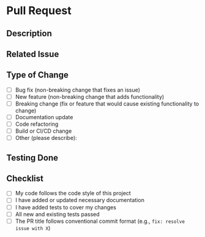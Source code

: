 # Pull Request

## Description
<!-- Provide a brief summary of the changes in this PR -->

## Related Issue
<!-- Please link to any related issues here using the syntax: Fixes #123 -->

## Type of Change
<!-- Please mark the appropriate option by putting an x inside the brackets -->
- [ ] Bug fix (non-breaking change that fixes an issue)
- [ ] New feature (non-breaking change that adds functionality)
- [ ] Breaking change (fix or feature that would cause existing functionality to change)
- [ ] Documentation update
- [ ] Code refactoring
- [ ] Build or CI/CD change
- [ ] Other (please describe):

## Testing Done
<!-- Describe the tests you've added or the existing tests that cover this change -->

## Checklist
<!-- Please mark the appropriate option by putting an x inside the brackets -->
- [ ] My code follows the code style of this project
- [ ] I have added or updated necessary documentation
- [ ] I have added tests to cover my changes
- [ ] All new and existing tests passed
- [ ] The PR title follows conventional commit format (e.g., `fix: resolve issue with X`)